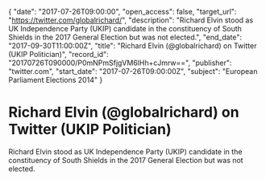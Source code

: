 {
  "date": "2017-07-26T09:00:00", 
  "open_access": false, 
  "target_url": "https://twitter.com/globalrichard/", 
  "description": "Richard Elvin stood as UK Independence Party (UKIP) candidate in the constituency of South Shields in the 2017 General Election but was not elected.", 
  "end_date": "2017-09-30T11:00:00Z", 
  "title": "Richard Elvin (@globalrichard) on Twitter (UKIP Politician)", 
  "record_id": "20170726T090000/P0mNPmSfjgVM6lHh+cJmrw==", 
  "publisher": "twitter.com", 
  "start_date": "2017-07-26T09:00:00Z", 
  "subject": "European Parliament Elections 2014"
}

# Richard Elvin (@globalrichard) on Twitter (UKIP Politician)

Richard Elvin stood as UK Independence Party (UKIP) candidate in the constituency of South Shields in the 2017 General Election but was not elected.